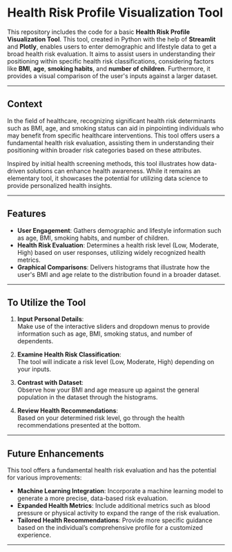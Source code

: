 # Health Risk Profile Visualization Tool

This repository includes the code for a basic **Health Risk Profile Visualization Tool**. This tool, created in Python with the help of **Streamlit** and **Plotly**, enables users to enter demographic and lifestyle data to get a broad health risk evaluation. It aims to assist users in understanding their positioning within specific health risk classifications, considering factors like **BMI**, **age**, **smoking habits**, and **number of children**. Furthermore, it provides a visual comparison of the user's inputs against a larger dataset.

---

## Context

In the field of healthcare, recognizing significant health risk determinants such as BMI, age, and smoking status can aid in pinpointing individuals who may benefit from specific healthcare interventions. This tool offers users a fundamental health risk evaluation, assisting them in understanding their positioning within broader risk categories based on these attributes.

Inspired by initial health screening methods, this tool illustrates how data-driven solutions can enhance health awareness. While it remains an elementary tool, it showcases the potential for utilizing data science to provide personalized health insights.

---

## Features

- **User Engagement**: Gathers demographic and lifestyle information such as age, BMI, smoking habits, and number of children.
- **Health Risk Evaluation**: Determines a health risk level (Low, Moderate, High) based on user responses, utilizing widely recognized health metrics.
- **Graphical Comparisons**: Delivers histograms that illustrate how the user's BMI and age relate to the distribution found in a broader dataset.

---

## To Utilize the Tool

1. **Input Personal Details**:  
   Make use of the interactive sliders and dropdown menus to provide information such as age, BMI, smoking status, and number of dependents.

2. **Examine Health Risk Classification**:  
   The tool will indicate a risk level (Low, Moderate, High) depending on your inputs.

3. **Contrast with Dataset**:  
   Observe how your BMI and age measure up against the general population in the dataset through the histograms.

4. **Review Health Recommendations**:  
   Based on your determined risk level, go through the health recommendations presented at the bottom.

---

## Future Enhancements

This tool offers a fundamental health risk evaluation and has the potential for various improvements:

- **Machine Learning Integration**: Incorporate a machine learning model to generate a more precise, data-based risk evaluation.
- **Expanded Health Metrics**: Include additional metrics such as blood pressure or physical activity to expand the range of the risk evaluation.
- **Tailored Health Recommendations**: Provide more specific guidance based on the individual’s comprehensive profile for a customized experience.

---
